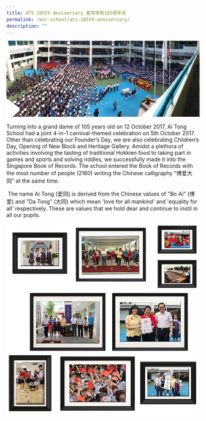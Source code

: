 ```yaml
---
title: ATS 105th Anniversary 爱同学校105周年庆
permalink: /our-school/ats-105th-anniversary/
description: ""
---
```

![](/images/ATS_105th_Anniversary_Banner.jpeg)

Turning into a grand dame of 105 years old on 12 October 2017, Ai Tong School had a joint 4-in-1 carnival-themed celebration on 5th October 2017. Other than celebrating our Founder’s Day, we are also celebrating Children’s Day, Opening of New Block and Heritage Gallery. Amidst a plethora of activities involving the tasting of traditional Hokkien food to taking part in games and sports and solving riddles, we successfully made it into the Singapore Book of Records. The school entered the Book of Records with the most number of people (2160) writing the Chinese calligraphy “博爱大同” at the same time.  
  
 The name Ai Tong (爱同) is derived from the Chinese values of "Bo Ai" (博爱) and "Da Tong" (大同) which mean 'love for all mankind' and 'equality for all' respectively. These are values that we hold dear and continue to instil in all our pupils.
 
![](/images/105-celebration-events.jpeg)